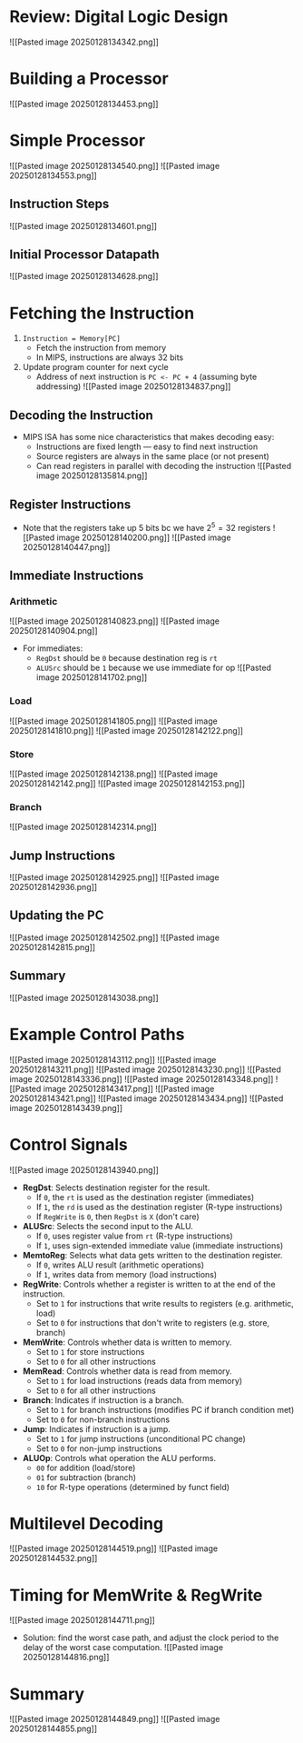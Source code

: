 # Review: Digital Logic Design
![[Pasted image 20250128134342.png]]

# Building a Processor
![[Pasted image 20250128134453.png]]

# Simple Processor
![[Pasted image 20250128134540.png]]
![[Pasted image 20250128134553.png]]

## Instruction Steps
![[Pasted image 20250128134601.png]]

## Initial Processor Datapath
![[Pasted image 20250128134628.png]]

# Fetching the Instruction
1. `Instruction = Memory[PC]`
	* Fetch the instruction from memory
	* In MIPS, instructions are always 32 bits
2. Update program counter for next cycle
	* Address of next instruction is `PC <- PC + 4` (assuming byte addressing)
![[Pasted image 20250128134837.png]]

## Decoding the Instruction
* MIPS ISA has some nice characteristics that makes decoding easy:
	* Instructions are fixed length — easy to find next instruction
	* Source registers are always in the same place (or not present)
	* Can read registers in parallel with decoding the instruction
![[Pasted image 20250128135814.png]]

## Register Instructions
* Note that the registers take up 5 bits bc we have $2^{5} = 32$ registers
![[Pasted image 20250128140200.png]]
![[Pasted image 20250128140447.png]]

## Immediate Instructions
### Arithmetic
![[Pasted image 20250128140823.png]]
![[Pasted image 20250128140904.png]]
* For immediates:
	* `RegDst` should be `0` because destination reg is `rt`
	* `ALUSrc` should be `1` because we use immediate for op
![[Pasted image 20250128141702.png]]

### Load
![[Pasted image 20250128141805.png]]
![[Pasted image 20250128141810.png]]
![[Pasted image 20250128142122.png]]
### Store
![[Pasted image 20250128142138.png]]
![[Pasted image 20250128142142.png]]
![[Pasted image 20250128142153.png]]

### Branch
![[Pasted image 20250128142314.png]]
## Jump Instructions
![[Pasted image 20250128142925.png]]
![[Pasted image 20250128142936.png]]

## Updating the PC
![[Pasted image 20250128142502.png]]
![[Pasted image 20250128142815.png]]

## Summary
![[Pasted image 20250128143038.png]]

# Example Control Paths
![[Pasted image 20250128143112.png]]
![[Pasted image 20250128143211.png]]
![[Pasted image 20250128143230.png]]
![[Pasted image 20250128143336.png]]
![[Pasted image 20250128143348.png]]
![[Pasted image 20250128143417.png]]
![[Pasted image 20250128143421.png]]
![[Pasted image 20250128143434.png]]
![[Pasted image 20250128143439.png]]

# Control Signals
![[Pasted image 20250128143940.png]]

* **RegDst**: Selects destination register for the result. 
	* If `0`, the `rt` is used as the destination register (immediates)
	* If `1`, the `rd` is used as the destination register (R-type instructions)
	* If `RegWrite` is `0`, then `RegDst` is `X` (don't care)
* **ALUSrc**: Selects the second input to the ALU.
	* If `0`, uses register value from `rt` (R-type instructions)
	* If `1`, uses sign-extended immediate value (immediate instructions)
* **MemtoReg**: Selects what data gets written to the destination register.
	* If `0`, writes ALU result (arithmetic operations)
	* If `1`, writes data from memory (load instructions)
* **RegWrite**: Controls whether a register is written to at the end of the instruction.
	* Set to `1` for instructions that write results to registers (e.g. arithmetic, load)
	* Set to `0` for instructions that don't write to registers (e.g. store, branch)
* **MemWrite**: Controls whether data is written to memory.
	* Set to `1` for store instructions
	* Set to `0` for all other instructions
* **MemRead**: Controls whether data is read from memory.
	* Set to `1` for load instructions (reads data from memory)
	* Set to `0` for all other instructions
* **Branch**: Indicates if instruction is a branch.
	* Set to `1` for branch instructions (modifies PC if branch condition met)
	* Set to `0` for non-branch instructions
* **Jump**: Indicates if instruction is a jump.
	* Set to `1` for jump instructions (unconditional PC change)
	* Set to `0` for non-jump instructions
* **ALUOp**: Controls what operation the ALU performs.
	* `00` for addition (load/store)
	* `01` for subtraction (branch)
	* `10` for R-type operations (determined by funct field)

# Multilevel Decoding
![[Pasted image 20250128144519.png]]
![[Pasted image 20250128144532.png]]

# Timing for MemWrite & RegWrite
![[Pasted image 20250128144711.png]]
* Solution: find the worst case path, and adjust the clock period to the delay of the worst case computation.
![[Pasted image 20250128144816.png]]

# Summary
![[Pasted image 20250128144849.png]]
![[Pasted image 20250128144855.png]]
